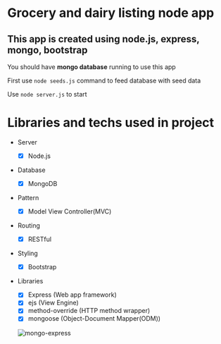 # Grocery and dairy listing node app

## This app is created using **node.js, express, mongo, bootstrap**

You should have **mongo database** running to use this app

First use `node seeds.js` command to feed database with seed data

Use `node server.js` to start

# Libraries and techs used in project

- Server
  - [x] Node.js
- Database
  - [x] MongoDB
- Pattern
  - [x] Model View Controller(MVC)
- Routing
  - [x] RESTful
- Styling
  - [x] Bootstrap
- Libraries

  - [x] Express (Web app framework)
  - [x] ejs (View Engine)
  - [x] method-override (HTTP method wrapper)
  - [x] mongoose (Object-Document Mapper(ODM))

  ![mongo-express](https://user-images.githubusercontent.com/78971120/149657539-ffd11652-9745-48e4-9e82-3a6693add5fe.gif)
